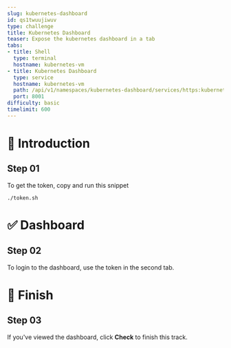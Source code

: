 ```yaml
---
slug: kubernetes-dashboard
id: qs1twuujiwuv
type: challenge
title: Kubernetes Dashboard
teaser: Expose the kubernetes dashboard in a tab
tabs:
- title: Shell
  type: terminal
  hostname: kubernetes-vm
- title: Kubernetes Dashboard
  type: service
  hostname: kubernetes-vm
  path: /api/v1/namespaces/kubernetes-dashboard/services/https:kubernetes-dashboard:/proxy/
  port: 8001
difficulty: basic
timelimit: 600
---
```


👋 Introduction
===============

## Step 01

To get the token, copy and run this snippet

```
./token.sh
```

✅ Dashboard
============

## Step 02

To login to the dashboard, use the token in the second tab.

🏁 Finish
=========

## Step 03

If you've viewed the dashboard, click **Check** to finish this track.
